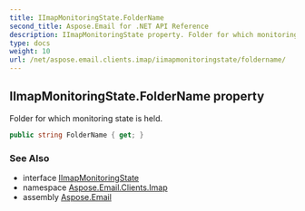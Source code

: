 ```yaml
---
title: IImapMonitoringState.FolderName
second_title: Aspose.Email for .NET API Reference
description: IImapMonitoringState property. Folder for which monitoring state is held
type: docs
weight: 10
url: /net/aspose.email.clients.imap/iimapmonitoringstate/foldername/
---
```

## IImapMonitoringState.FolderName property

Folder for which monitoring state is held.

```csharp
public string FolderName { get; }
```

### See Also

* interface [IImapMonitoringState](../)
* namespace [Aspose.Email.Clients.Imap](../../iimapmonitoringstate/)
* assembly [Aspose.Email](../../../)



